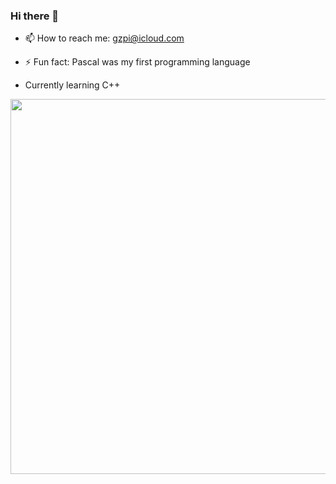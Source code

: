 ### Hi there 👋

- 📫 How to reach me: gzpi@icloud.com

- ⚡ Fun fact: Pascal was my first programming language

- Currently learning C++ 

<p align="center">
<img src="https://github-readme-stats.vercel.app/api?username=zacharidis&show_icons=true&count_private=true&theme=solarized-light&hide_border=true" width="600">
</p>
<!--
**zacharidis/zacharidis** is a ✨ _special_ ✨ repository because its `README.md` (this file) appears on your GitHub profile.

Here are some ideas to get you started:



-->
